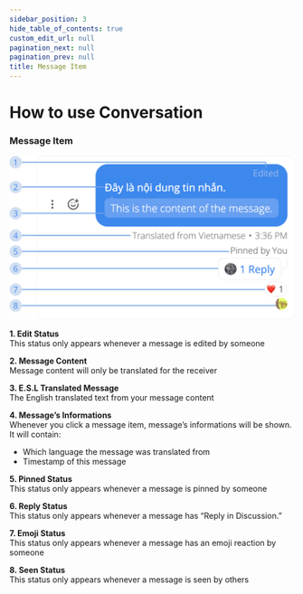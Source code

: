 ```yaml
---  
sidebar_position: 3  
hide_table_of_contents: true  
custom_edit_url: null  
pagination_next: null  
pagination_prev: null  
title: Message Item  
---  
```

  
# How to use Conversation  
  
### Message Item  
  
![Message Item](./img/message-item.png)  
  
**1. Edit Status**  
This status only appears whenever a message is edited by someone  
  
**2. Message Content**  
Message content will only be translated for the receiver  
  
**3. E.S.L Translated Message**  
The English translated text from your message content  
  
**4. Message’s Informations**  
Whenever you click a message item, message’s informations will be shown. It will contain:  
- Which language the message was translated from  
- Timestamp of this message  
  
**5. Pinned Status**  
This status only appears whenever a message is pinned by someone  
  
**6. Reply Status**  
This status only appears whenever a message has “Reply in Discussion.”  
  
**7. Emoji Status**  
This status only appears whenever a message has an emoji reaction by someone  
  
**8. Seen Status**  
This status only appears whenever a message is seen by others  

